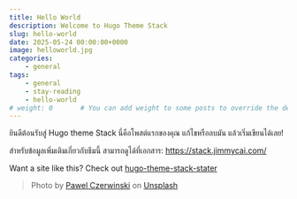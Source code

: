 ```yaml
---
title: Hello World
description: Welcome to Hugo Theme Stack
slug: hello-world
date: 2025-05-24 00:00:00+0000
image: helloworld.jpg
categories:
    - general
tags:
    - general 
    - stay-reading
    - hello-world
# weight: 0       # You can add weight to some posts to override the default sorting (date descending)
---
```


ยินดีต้อนรับสู่ Hugo theme Stack นี่คือโพสต์แรกของคุณ แก้ไขหรือลบมัน แล้วเริ่มเขียนได้เลย!

สำหรับข้อมูลเพิ่มเติมเกี่ยวกับธีมนี้ สามารถดูได้ที่เอกสาร: https://stack.jimmycai.com/

Want a site like this? Check out [hugo-theme-stack-stater](https://github.com/CaiJimmy/hugo-theme-stack-starter)

> Photo by [Pawel Czerwinski](https://unsplash.com/@pawel_czerwinski) on [Unsplash](https://unsplash.com/)